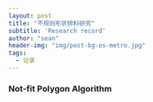 ```yaml
---
layout: post
title: "不规则形状排料研究"
subtitle: 'Research record'
author: "sean"
header-img: "img/post-bg-os-metro.jpg"
tags:
  - 记录
---
```


### Not-fit Polygon Algorithm

